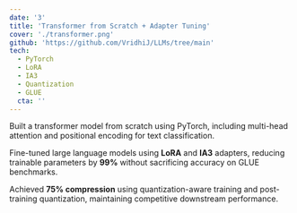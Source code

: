 ```yaml
---
date: '3'
title: 'Transformer from Scratch + Adapter Tuning'
cover: './transformer.png'
github: 'https://github.com/VridhiJ/LLMs/tree/main'
tech:
  - PyTorch
  - LoRA
  - IA3
  - Quantization
  - GLUE
  cta: ''
---
```


Built a transformer model from scratch using PyTorch, including multi-head attention and positional encoding for text classification.

Fine-tuned large language models using **LoRA** and **IA3** adapters, reducing trainable parameters by **99%** without sacrificing accuracy on GLUE benchmarks.

Achieved **75% compression** using quantization-aware training and post-training quantization, maintaining competitive downstream performance.
